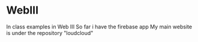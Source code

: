 # WebIII
In class examples in Web III
So far i have the firebase app
My main website is under the repository "loudcloud"
